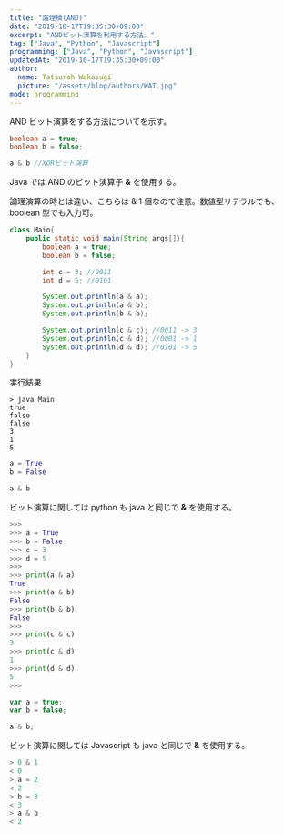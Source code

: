 ```yaml
---
title: "論理積(AND)"
date: "2019-10-17T19:35:30+09:00"
excerpt: "ANDビット演算を利用する方法。"
tag: ["Java", "Python", "Javascript"]
programming: ["Java", "Python", "Javascript"]
updatedAt: "2019-10-17T19:35:30+09:00"
author:
  name: Tatsuroh Wakasugi
  picture: "/assets/blog/authors/WAT.jpg"
mode: programming
---
```


AND ビット演算をする方法についてを示す。

<div class="note_content_by_programming_language" id="note_content_Java">

```java
boolean a = true;
boolean b = false;

a & b //XORビット演算
```

Java では AND のビット演算子 **&** を使用する。

論理演算の時とは違い、こちらは & 1 個なので注意。数値型リテラルでも、boolean 型でも入力可。

```java
class Main{
    public static void main(String args[]){
        boolean a = true;
        boolean b = false;

        int c = 3; //0011
        int d = 5; //0101

        System.out.println(a & a);
        System.out.println(a & b);
        System.out.println(b & b);

        System.out.println(c & c); //0011 -> 3
        System.out.println(c & d); //0001 -> 1
        System.out.println(d & d); //0101 -> 5
    }
}
```

実行結果

```
> java Main
true
false
false
3
1
5
```

</div>
<div class="note_content_by_programming_language" id="note_content_Python">

```python
a = True
b = False

a & b
```

ビット演算に関しては python も java と同じで **&** を使用する。

```python
>>>
>>> a = True
>>> b = False
>>> c = 3
>>> d = 5
>>>
>>> print(a & a)
True
>>> print(a & b)
False
>>> print(b & b)
False
>>>
>>> print(c & c)
3
>>> print(c & d)
1
>>> print(d & d)
5
>>>
```

</div>
<div class="note_content_by_programming_language" id="note_content_Javascript">

```javascript
var a = true;
var b = false;

a & b;
```

ビット演算に関しては Javascript も java と同じで **&** を使用する。

```javascript
> 0 & 1
< 0
> a = 2
< 2
> b = 3
< 3
> a & b
< 2
```

</div>
